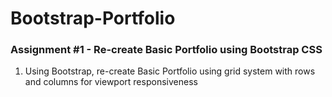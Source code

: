 # Bootstrap-Portfolio

### Assignment #1 - Re-create Basic Portfolio using Bootstrap CSS

1. Using Bootstrap, re-create Basic Portfolio using grid system with rows and columns for viewport responsiveness
